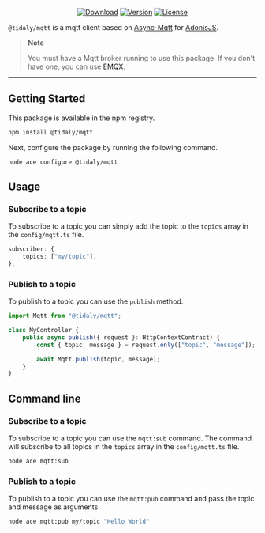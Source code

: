 <p align="center">
  <a href="https://www.npmjs.com/package/@tidaly/mqtt"><img src="https://img.shields.io/npm/dm/@tidaly/mqtt.svg?style=flat-square" alt="Download"></a>
  <a href="https://www.npmjs.com/package/@tidaly/mqtt"><img src="https://img.shields.io/npm/v/@tidaly/mqtt.svg?style=flat-square" alt="Version"></a>
  <a href="https://opensource.org/licenses/MIT"><img src="https://img.shields.io/npm/l/@tidaly/mqtt.svg?style=flat-square" alt="License"></a>
</p>

`@tidaly/mqtt` is a mqtt client based on [Async-Mqtt](https://github.com/mqttjs/async-mqtt)
for [AdonisJS](https://adonisjs.com/).

> **Note**
>
> You must have a Mqtt broker running to use this package. If you don't have one, you can use [EMQX](https://www.emqx.io/).

---

## Getting Started

This package is available in the npm registry.

```bash
npm install @tidaly/mqtt
```

Next, configure the package by running the following command.

```bash
node ace configure @tidaly/mqtt
```

## Usage

### Subscribe to a topic

To subscribe to a topic you can simply add the topic to the `topics` array in the `config/mqtt.ts` file.

```ts
subscriber: {
    topics: ["my/topic"],
},
```

### Publish to a topic

To publish to a topic you can use the `publish` method.

```ts
import Mqtt from "@tidaly/mqtt";

class MyController {
    public async publish({ request }: HttpContextContract) {
        const { topic, message } = request.only(["topic", "message"]);

        await Mqtt.publish(topic, message);
    }
}
```

## Command line

### Subscribe to a topic

To subscribe to a topic you can use the `mqtt:sub` command.
The command will subscribe to all topics in the `topics` array in the `config/mqtt.ts` file.

```bash
node ace mqtt:sub
```

### Publish to a topic

To publish to a topic you can use the `mqtt:pub` command and pass the topic and message as arguments.

```bash
node ace mqtt:pub my/topic "Hello World"
```
